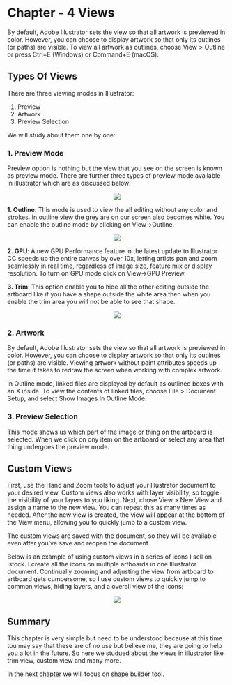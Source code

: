 # Chapter - 4 Views
By default, Adobe Illustrator sets the view so that all artwork is previewed in color. However, you can choose to display artwork so that only its outlines (or paths) are visible. To view all artwork as outlines, choose View > Outline or press Ctrl+E (Windows) or Command+E (macOS).

## Types Of Views
There are three viewing modes in Illustrator: 
1. Preview
2. Artwork
3. Preview Selection

We will study about them one by one:
### 1. Preview Mode
Preview option is nothing but the view that you see on the screen is known as preview mode. There are further three types of preview mode available in illustrator which are as discussed below:

<p text align="center"><img src="https://user-images.githubusercontent.com/54719422/93802031-8bc19100-fc60-11ea-8678-d7b118f7dcf9.png"></p


**1. Outline**: This mode is used to view the all editing without any color and strokes. In outline view the grey are on our screen also becomes white. You can enable the outline mode by clicking on View->Outline.

<p text align="center"><img src="https://user-images.githubusercontent.com/54719422/93802044-8fedae80-fc60-11ea-8075-a226006ad20e.png"></p>

**2. GPU**: A new GPU Performance feature in the latest update to Illustrator CC speeds up the entire canvas by over 10x, letting artists pan and zoom seamlessly in real time, regardless of image size, feature mix or display resolution. To turn on GPU mode click on View->GPU Preview. 

**3. Trim**: This option enable you to hide all the other editing outside the artboard like if you have a shape outside the white area then when you enable the trim area you will not be able to see that shape.

<p text align="center"><img src="https://user-images.githubusercontent.com/54719422/93802036-8d8b5480-fc60-11ea-9f7a-48d954f8ed05.png"></p>

### 2. Artwork
By default, Adobe Illustrator sets the view so that all artwork is previewed in color. However, you can choose to display artwork so that only its outlines (or paths) are visible. Viewing artwork without paint attributes speeds up the time it takes to redraw the screen when working with complex artwork.

In Outline mode, linked files are displayed by default as outlined boxes with an X inside. To view the contents of linked files, choose File > Document Setup, and select Show Images In Outline Mode.

### 3. Preview Selection 
This mode shows us which part of the image or thing on the artboard is selected. When we click on ony item on the artboard or select any area that thing undergoes the preview mode.

## Custom Views
First, use the Hand and Zoom tools to adjust your Illustrator document to your desired view. Custom views also works with layer visibility, so toggle the visibility of your layers to you liking. Next, chose View > New View and assign a name to the new view. You can repeat this as many times as needed. After the new view is created, the view will appear at the bottom of the View menu, allowing you to quickly jump to a custom view.

The custom views are saved with the document, so they will be available even after you’ve save and reopen the document.

Below is an example of using custom views in a series of icons I sell on istock. I create all the icons on multiple artboards in one Illustrator document. Continually zooming and adjusting the view from artboard to artboard gets cumbersome, so I use custom views to quickly jump to common views, hiding layers, and a overall view of the icons:

<p text align="center"><img src="http://vectips.com/wp-content/uploads/2009/07/cstmvw_011.jpg"></p>

## Summary
This chapter is very simple but need to be understood because at this time tou may say that these are of no use but believe me, they are going to help you a lot in the future. So here we studued about the views in illustrator like trim view, custom view and many more.

In the next chapter we will focus on shape builder tool. 
